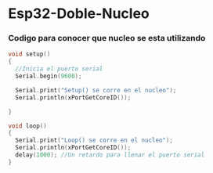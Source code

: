 # Esp32-Doble-Nucleo

### Codigo para conocer que nucleo se esta utilizando
```c++
void setup()
{
  //Inicia el puerto serial
  Serial.begin(9600);

  Serial.print("Setup() se corre en el nucleo");
  Serial.println(xPortGetCoreID());

}

void loop()
{
  Serial.print("Loop() se corre en el nucleo");
  Serial.println(xPortGetCoreID());
  delay(1000); //Un retardo para llenar el puerto serial
}
```
